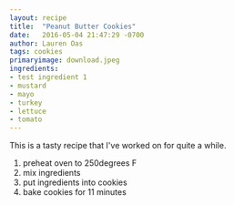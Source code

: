 ```yaml
---
layout: recipe
title:  "Peanut Butter Cookies"
date:   2016-05-04 21:47:29 -0700
author: Lauren Oas
tags: cookies
primaryimage: download.jpeg
ingredients: 
- test ingredient 1
- mustard
- mayo
- turkey
- lettuce
- tomato
---
```

This is a tasty recipe that I've worked on for quite a while. 

1. preheat oven to 250degrees F
2. mix ingredients
3. put ingredients into cookies
4. bake cookies for 11 minutes

<!-- ![My helpful screenshot]({{ site.baseurl }}/assets/download.jpeg) -->